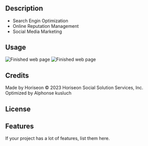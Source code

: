 # <Challenge-1>

## Description

- Search Engin Optimization
- Online Reputation Management
- Social Media Marketing 

## Usage


![Finished web page](assets/images/Screenshot(1).png)
![Finished web page](assets/images/Screenshot(2).png)

## Credits

Made by Horiseon
© 2023 Horiseon Social Solution Services, Inc.
Optimized by Alphonse kusluch

## License


## Features

If your project has a lot of features, list them here.


